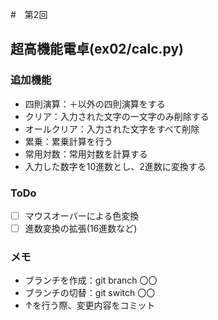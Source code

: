 #　第2回
## 超高機能電卓(ex02/calc.py)
### 追加機能
- 四則演算：＋以外の四則演算をする
- クリア：入力された文字の一文字のみ削除する
- オールクリア：入力された文字をすべて削除
- 累乗：累乗計算を行う
- 常用対数：常用対数を計算する
- 入力した数字を10進数とし、2進数に変換する

### ToDo
- [ ] マウスオーバーによる色変換
- [ ] 進数変換の拡張(16進数など)

### メモ
- ブランチを作成：git branch 〇〇
- ブランチの切替：git switch 〇〇
- ↑を行う際、変更内容をコミット